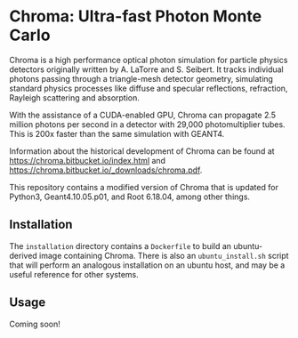 # Chroma: Ultra-fast Photon Monte Carlo

Chroma is a high performance optical photon simulation for particle physics detectors originally written by A. LaTorre and S. Seibert. It tracks individual photons passing through a triangle-mesh detector geometry, simulating standard physics processes like diffuse and specular reflections, refraction, Rayleigh scattering and absorption.

With the assistance of a CUDA-enabled GPU, Chroma can propagate 2.5 million photons per second in a detector with 29,000 photomultiplier tubes. This is 200x faster than the same simulation with GEANT4.

Information about the historical development of Chroma can be found at https://chroma.bitbucket.io/index.html and https://chroma.bitbucket.io/_downloads/chroma.pdf.

This repository contains a modified version of Chroma that is updated for Python3, Geant4.10.05.p01, and Root 6.18.04, among other things.

## Installation

The `installation` directory contains a `Dockerfile` to build an ubuntu-derived image containing Chroma. There is also an `ubuntu_install.sh` script that will perform an analogous installation on an ubuntu host, and may be a useful reference for other systems. 

## Usage

Coming soon!
